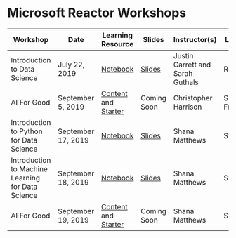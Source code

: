 # Microsoft Reactor Workshops

| Workshop | Date | Learning Resource | Slides | Instructor(s) | Location | 
| -------- | ---- | -------- | ------ | ------------- | -------- | 
| Introduction to Data Science | July 22, 2019 | [Notebook](https://notebooks.azure.com/sguthals/projects/july22-data-science-workshop) | [Slides](https://github.com/microsoft/computerscience/blob/master/Educator%20Resources/Reactor%20Workshops/Data%20Science/Track%201/July22_IntroToDataScience.pdf) | Justin Garrett and Sarah Guthals | Redmond | 
| AI For Good | September 5, 2019 | [Content](https://github.com/GeekTrainer/ai-reactor-workshop) and [Starter](https://github.com/GeekTrainer/ai-workshop-starter) | Coming Soon | Christopher Harrison | San Francisco |
| Introduction to Python for Data Science | September 17, 2019 | [Notebook]() | [Slides]() | Shana Matthews | Sydney | 
| Introduction to Machine Learning for Data Science | September 18, 2019 |  [Notebook]() | [Slides]() | Shana Matthews | Sydney | 
| AI For Good | September 19, 2019 | [Content](https://github.com/GeekTrainer/ai-reactor-workshop) and [Starter](https://github.com/GeekTrainer/ai-workshop-starter) | Coming Soon | Shana Matthews | Sydney | 
